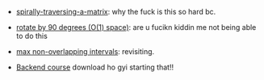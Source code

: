 - [spirally-traversing-a-matrix](https://www.geeksforgeeks.org/problems/spirally-traversing-a-matrix-1587115621/1): why the fuck is this so hard bc.
- [rotate by 90 degrees (O(1) space)](https://www.geeksforgeeks.org/problems/rotate-by-90-degree-1587115621/1): are u fucikn kiddin me not being able to do this
- [max non-overlapping intervals](https://www.geeksforgeeks.org/problems/non-overlapping-intervals/1): revisiting.


- [Backend course](https://www.udemy.com/course/fundamentals-of-backend-communications-and-protocols/?kw=fundamentals+of+backend&src=sac) download ho gyi starting that!!


